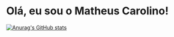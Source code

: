 # Olá, eu sou o Matheus Carolino!

[![Anurag's GitHub stats](https://github-readme-stats.vercel.app/api?username=ocarolino)](https://github.com/anuraghazra/github-readme-stats)
